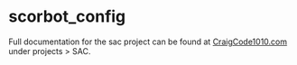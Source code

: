 # scorbot_config

Full documentation for the sac project can be found at [CraigCode1010.com](craigcode1010.com) under projects > SAC.
